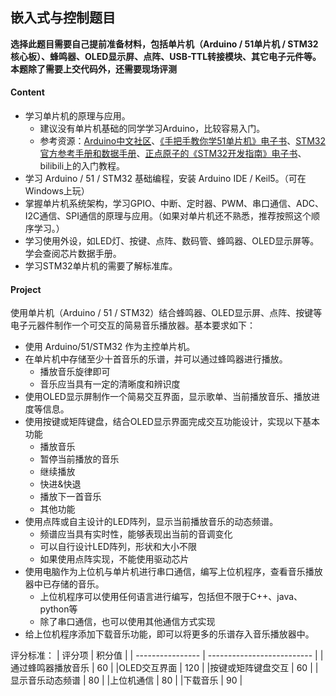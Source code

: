 ## 嵌入式与控制题目
**选择此题目需要自己提前准备材料，包括单片机（Arduino / 51单片机 / STM32核心板）、蜂鸣器、OLED显示屏、点阵、USB-TTL转接模块、其它电子元件等。本题除了需要上交代码外，还需要现场评测** 
  
#### Content
  
- 学习单片机的原理与应用。
    - 建议没有单片机基础的同学学习Arduino，比较容易入门。
    - 参考资源：[Arduino中文社区](https://www.arduino.cn/)、[《手把手教你学51单片机》电子书](https://pan.baidu.com/s/1c0zkWIc)、[STM32官方参考手册和数据手册](https://www.stmcu.com.cn/Designresource/design_list/cat_code/document/pro_cat/STM32/is_first/1)、[正点原子的《STM32开发指南》电子书](http://www.stmcu.org/module/forum/forum.php?mod=viewthread&tid=615919)、bilibili上的入门教程。
- 学习 Arduino / 51 / STM32 基础编程，安装 Arduino IDE / Keil5。（可在Windows上玩）
- 掌握单片机系统架构，学习GPIO、中断、定时器、PWM、串口通信、ADC、I2C通信、SPI通信的原理与应用。（如果对单片机还不熟悉，推荐按照这个顺序学习。）
- 学习使用外设，如LED灯、按键、点阵、数码管、蜂鸣器、OLED显示屏等。学会查阅芯片数据手册。
- 学习STM32单片机的需要了解标准库。
  
#### Project
使用单片机（Arduino / 51 / STM32）结合蜂鸣器、OLED显示屏、点阵、按键等电子元器件制作一个可交互的简易音乐播放器。基本要求如下：

- 使用 Arduino/51/STM32 作为主控单片机。
- 在单片机中存储至少十首音乐的乐谱，并可以通过蜂鸣器进行播放。
	- 播放音乐旋律即可
	- 音乐应当具有一定的清晰度和辨识度
- 使用OLED显示屏制作一个简易交互界面，显示歌单、当前播放音乐、播放进度等信息。
- 使用按键或矩阵键盘，结合OLED显示界面完成交互功能设计，实现以下基本功能
	- 播放音乐
	- 暂停当前播放的音乐
	- 继续播放
	- 快进&快退
	- 播放下一首音乐
	- 其他功能
- 使用点阵或自主设计的LED阵列，显示当前播放音乐的动态频谱。
	- 频谱应当具有实时性，能够表现出当前的音调变化
	- 可以自行设计LED阵列，形状和大小不限
	- 如果使用点阵实现，不能使用驱动芯片
- 使用电脑作为上位机与单片机进行串口通信，编写上位机程序，查看音乐播放器中已存储的音乐。
	- 上位机程序可以使用任何语言进行编写，包括但不限于C++、java、python等
	- 除了串口通信，也可以使用其他通信方式实现
- 给上位机程序添加下载音乐功能，即可以将更多的乐谱存入音乐播放器中。


评分标准：
| 评分项               | 积分值                     |
| ----------------    | -------------------------- |
|通过蜂鸣器播放音乐     | 60                         |
|OLED交互界面          | 120                        |
|按键或矩阵键盘交互     | 60                         |
|显示音乐动态频谱       | 80                         |
|上位机通信             | 80                         |
|下载音乐               | 90                         |
